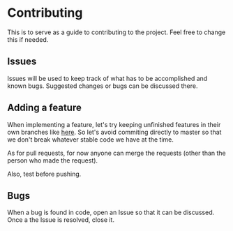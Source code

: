# Contributing

This is to serve as a guide to contributing to the project. Feel free to change this if needed.

## Issues
Issues will be used to keep track of what has to be accomplished and known bugs. Suggested changes or bugs can be discussed there.

## Adding a feature
When implementing a feature, let's try keeping unfinished features in their own branches like [here](https://www.atlassian.com/git/tutorials/comparing-workflows/feature-branch-workflow/). So let's avoid commiting directly to master so that we don't break whatever stable code we have at the time.

As for pull requests, for now anyone can merge the requests (other than the person who made the request).

Also, test before pushing.    

## Bugs
When a bug is found in code, open an Issue so that it can be discussed. Once a the Issue is resolved, close it.
